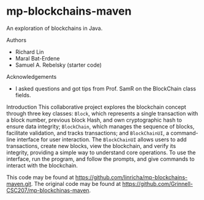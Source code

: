 # mp-blockchains-maven

An exploration of blockchains in Java.

Authors

* Richard Lin
* Maral Bat-Erdene
* Samuel A. Rebelsky (starter code)

Acknowledgements

* I asked questions and got tips from Prof. SamR on the BlockChain class fields.

Introduction
 This collaborative project explores the blockchain concept through three key classes: `Block`, which represents a single transaction with a block number, previous block Hash, and own cryptographic hash to ensure data integrity; `BlockChain`, which manages the sequence of blocks, facilitate validation, and tracks transactions; and `BlockChainUI`, a command-line interface for user interaction. The `BlockChainUI` allows users to add transactions, create new blocks, view the blockchain, and verify its integrity, providing a simple way to understand core operations. To use the interface, run the program, and follow the prompts, and give commands to interact with the blockchain.

This code may be found at <https://github.com/linricha/mp-blockchains-maven.git>. The original code may be found at <https://github.com/Grinnell-CSC207/mp-blockchinas-maven>.
